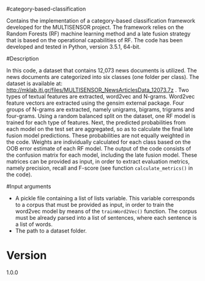 #category-based-classification

Contains the implementation of a category-based classification framework developed for the MULTISENSOR project. The framework relies on the Random Forests (RF) machine learning method and a late fusion strategy that is based on the operational capabilities of RF. The code has been developed and tested in Python, version 3.5.1, 64-bit.

#Description

In this code, a dataset that contains 12,073 news documents is utilized. The news documents are categorized into six classes (one folder per class). The dataset is available at: http://mklab.iti.gr/files/MULTISENSOR_NewsArticlesData_12073.7z . Two types of textual features are extracted, word2vec and N-grams. Word2vec feature vectors are extracted using the gensim external package. Four groups of N-grams are extracted, namely unigrams, bigrams, trigrams and four-grams. Using a random balanced split on the dataset, one RF model is trained for each type of features. Next, the predicted probabilities from each model on the test set are aggregated, so as to calculate the final late fusion model predictions. These probabilities are not equally weighted in the code. Weights are individually calculated for each class based on the OOB error estimate of each RF model. The output of the code consists of the confusion matrix for each model, including the late fusion model. These matrices can be provided as input, in order to extract evaluation metrics, namely precision, recall and F-score (see function ```calculate_metrics()``` in the code).

#Input arguments

 - A pickle file containing a list of lists variable. This variable corresponds to a corpus that must be provided as input, in order to train the word2vec model by means of the ```trainWord2Vec()``` function. The corpus must be already parsed into a list of sentences, where each sentence is a list of words.
 - The path to a dataset folder.
  
# Version
1.0.0